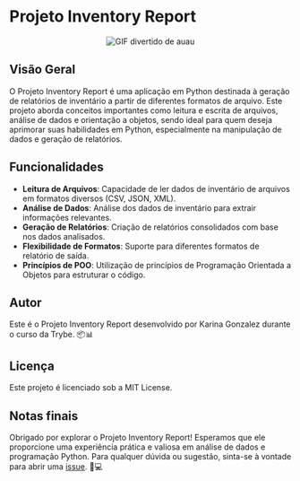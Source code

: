 # Projeto Inventory Report
<p align="center">
  <img src="https://media.tenor.com/9X-I0mcc_OgAAAAC/dog-funny.gif" alt="GIF divertido de auau"/>
</p>

## Visão Geral
O Projeto Inventory Report é uma aplicação em Python destinada à geração de relatórios de inventário a partir de diferentes formatos de arquivo. Este projeto aborda conceitos importantes como leitura e escrita de arquivos, análise de dados e orientação a objetos, sendo ideal para quem deseja aprimorar suas habilidades em Python, especialmente na manipulação de dados e geração de relatórios.

## Funcionalidades
- **Leitura de Arquivos**: Capacidade de ler dados de inventário de arquivos em formatos diversos (CSV, JSON, XML).
- **Análise de Dados**: Análise dos dados de inventário para extrair informações relevantes.
- **Geração de Relatórios**: Criação de relatórios consolidados com base nos dados analisados.
- **Flexibilidade de Formatos**: Suporte para diferentes formatos de relatório de saída.
- **Princípios de POO**: Utilização de princípios de Programação Orientada a Objetos para estruturar o código.

## Autor
Este é o Projeto Inventory Report desenvolvido por Karina Gonzalez durante o curso da Trybe. 📦📊

## Licença
Este projeto é licenciado sob a MIT License.

## Notas finais
Obrigado por explorar o Projeto Inventory Report! Esperamos que ele proporcione uma experiência prática e valiosa em análise de dados e programação Python. Para qualquer dúvida ou sugestão, sinta-se à vontade para abrir uma [issue](https://github.com/KarinaGonzalez99/Projeto-Inventory-Report/issues). 📝💻

